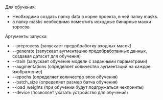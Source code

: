 Для обучения:
- Необходимо создать папку data в корне проекта, в ней папку masks.
- в папку masks необходимо поместить исходные бинарные маски торосов

Аргументы запуска:
- --preprocess (запускает предобработку входных масок)
- --generate (запускает аугментацию предобработанных данных, создавая датасет для обучения)
- --train (запускает обучение модели с заданными параметрами)
- --augmentations (определяет количество аугментаций на каждое изображение)
- --epochs (определяет количество эпох обучения)
- --batch_size (определяет размер батча обучения)
- --load_weights (при обучении будут подгружаться чекпоинты)
- --device (позволяет указать устройство для обучения)